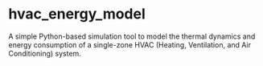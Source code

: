 # hvac_energy_model
A simple Python-based simulation tool to model the thermal dynamics and energy consumption of a single-zone HVAC (Heating, Ventilation, and Air Conditioning) system.
